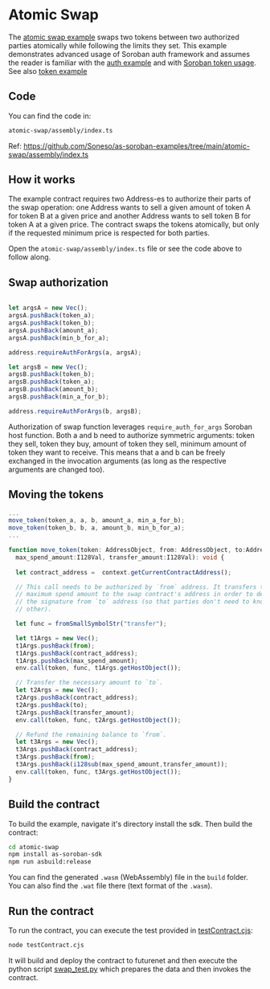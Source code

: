 # Atomic Swap

The [atomic swap example](https://github.com/Soneso/as-soroban-examples/tree/main/atomic-swap) swaps two tokens between two authorized parties atomically while following the limits they set.
This example demonstrates advanced usage of Soroban auth framework and assumes the reader is familiar with the [auth example](https://github.com/Soneso/as-soroban-examples/tree/main/auth) and with [Soroban token usage](https://soroban.stellar.org/docs/reference/interfaces/token-interface). See also [token example](https://github.com/Soneso/as-soroban-examples/tree/main/token)

## Code

You can find the code in:

```sh
atomic-swap/assembly/index.ts
```

Ref: https://github.com/Soneso/as-soroban-examples/tree/main/atomic-swap/assembly/index.ts

## How it works

The example contract requires two Address-es to authorize their parts of the swap operation: one Address wants to sell a given amount of token A for token B at a given price and another Address wants to sell token B for token A at a given price. The contract swaps the tokens atomically, but only if the requested minimum price is respected for both parties.

Open the `atomic-swap/assembly/index.ts` file or see the code above to follow along.

## Swap authorization

```typescript

let argsA = new Vec();
argsA.pushBack(token_a);
argsA.pushBack(token_b);
argsA.pushBack(amount_a);
argsA.pushBack(min_b_for_a);

address.requireAuthForArgs(a, argsA);

let argsB = new Vec();
argsB.pushBack(token_b);
argsB.pushBack(token_a);
argsB.pushBack(amount_b);
argsB.pushBack(min_a_for_b);

address.requireAuthForArgs(b, argsB);

```

Authorization of swap function leverages `require_auth_for_args` Soroban host function. Both a and b need to authorize symmetric arguments: token they sell, token they buy, amount of token they sell, minimum amount of token they want to receive. This means that a and b can be freely exchanged in the invocation arguments (as long as the respective arguments are changed too).

## Moving the tokens

```typescript
...
move_token(token_a, a, b, amount_a, min_a_for_b);
move_token(token_b, b, a, amount_b, min_b_for_a);
...

function move_token(token: AddressObject, from: AddressObject, to:AddressObject, 
  max_spend_amount:I128Val, transfer_amount:I128Val): void {
  
  let contract_address =  context.getCurrentContractAddress();

  // This call needs to be authorized by `from` address. It transfers the
  // maximum spend amount to the swap contract's address in order to decouple
  // the signature from `to` address (so that parties don't need to know each
  // other).

  let func = fromSmallSymbolStr("transfer");

  let t1Args = new Vec();
  t1Args.pushBack(from);
  t1Args.pushBack(contract_address);
  t1Args.pushBack(max_spend_amount);
  env.call(token, func, t1Args.getHostObject());

  // Transfer the necessary amount to `to`.
  let t2Args = new Vec();
  t2Args.pushBack(contract_address);
  t2Args.pushBack(to);
  t2Args.pushBack(transfer_amount);
  env.call(token, func, t2Args.getHostObject());

  // Refund the remaining balance to `from`.
  let t3Args = new Vec();
  t3Args.pushBack(contract_address);
  t3Args.pushBack(from);
  t3Args.pushBack(i128sub(max_spend_amount,transfer_amount));
  env.call(token, func, t3Args.getHostObject());
}
```

## Build the contract

To build the example, navigate it's directory install the sdk. Then build the contract:

```sh
cd atomic-swap
npm install as-soroban-sdk
npm run asbuild:release
```

You can find the generated `.wasm` (WebAssembly) file in the `build` folder. You can also find the `.wat` file there (text format of the `.wasm`).

## Run the contract

To run the contract, you can execute the test provided in [testContract.cjs](https://github.com/Soneso/as-soroban-examples/tree/main/atomic-swap/testContract.cjs):

```sh
node testContract.cjs
```

It will build and deploy the contract to futurenet and then execute the python script [swap_test.py](https://github.com/Soneso/as-soroban-examples/tree/main/atomic-swap/swap_test.py) which prepares the data and then invokes the contract.
